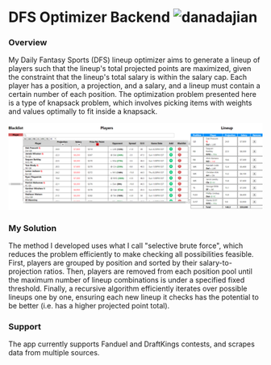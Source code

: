 # DFS Optimizer Backend ![danadajian](https://circleci.com/gh/danadajian/dfs_optimizer_backend.svg?style=svg)

### Overview

My Daily Fantasy Sports (DFS) lineup optimizer aims to generate a lineup of players such that the lineup's total 
projected points are maximized, given the constraint that the lineup's total salary is within the salary cap. Each 
player has a position, a projection, and a salary, and a lineup must contain a certain number of each position. The 
optimization problem presented here is a type of knapsack problem, which involves picking items with weights and values 
optimally to fit inside a knapsack.

![dfs-optimizer-example](https://github.com/danadajian/Personal-Website/raw/master/src/images/dfs-optimizer-example.png)

### My Solution

The method I developed uses what I call "selective brute force", which reduces the problem efficiently to make checking 
all possibilities feasible. First, players are grouped by position and sorted by their salary-to-projection ratios. 
Then, players are removed from each position pool until the maximum number of lineup combinations is under a specified 
fixed threshold. Finally, a recursive algorithm efficiently iterates over possible lineups one by one, ensuring each 
new lineup it checks has the potential to be better (i.e. has a higher projected point total).

### Support

The app currently supports Fanduel and DraftKings contests, and scrapes data from multiple sources.
